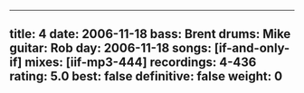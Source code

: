 
---
title: 4
date: 2006-11-18
bass:	Brent
drums:	Mike
guitar:	Rob
day: 2006-11-18
songs: [if-and-only-if]
mixes: [iif-mp3-444]
recordings: 4-436
rating: 5.0
best: false
definitive: false
weight: 0
---
